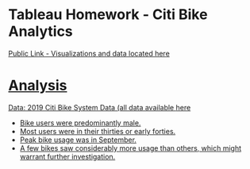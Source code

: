# Tableau Homework - Citi Bike Analytics

<a href="https://public.tableau.com/views/CitiBike-WIP/Presentation?:display_count=y&publish=yes&:origin=viz_share_link">Public Link</href> - Visualizations and data located here

# Analysis

Data: 2019 Citi Bike System Data (all data available <a href="https://www.citibikenyc.com/system-data">here</href>

* Bike users were predominantly male. 
* Most users were in their thirties or early forties.
* Peak bike usage was in September.
* A few bikes saw considerably more usage than others, which might warrant further investigation.
